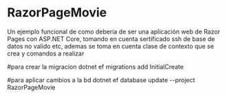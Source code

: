 # RazorPageMovie
Un ejemplo funcional de como deberia de ser una aplicación web de Razor Pages con ASP.NET Core, tomando en cuenta sertificado ssh de base de datos no valido etc, ademas se toma en cuenta clase de contexto que se crea y comandos a realizar

#para crear la migracion
dotnet ef migrations add InitialCreate

#para aplicar cambios a la bd
dotnet ef database update --project RazorPageMovie
